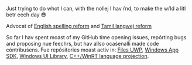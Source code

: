Just trying to do whot I can, with the nollej I hav ŕnd, to make the wŕld a litl betr eech day :sunglasses:

Advocat of [English spelling reform](https://github.com/JUV-Studios/Nue-Clear-English) and [Tamil langwej reform](https://github.com/JaiganeshKumaran/Naveena-Tamil)

So far I hav spent moast of my GitHub time opening issues, repórting bugs and proposing nue feechrs, but hav allso ocaśenalli made code cóntribuśens.
Fue repósitories moast activ in: [Files UWP](https://github.com/files-community/Files/issues?q=author%3AJaiganeshKumaran), [Windows App SDK](https://github.com/microsoft/WindowsAppSDK/issues?q=author%3AJaiganeshKumaran), [Windows UI Library](https://github.com/microsoft/microsoft-ui-xaml/issues?q=author%3AJaiganeshKumaran), [C++/WinRT language projection](https://github.com/microsoft/cppwinrt/issues?q=%20author%3AJaiganeshKumaran).

